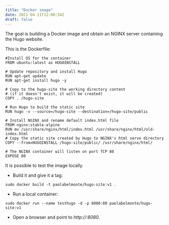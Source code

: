 ```yaml
---
title: "Docker image"
date: 2021-04-11T12:00:54Z
draft: false
---
```

The goal is building a Docker image and obtain an NGINX server containing the Hugo website.

This is the Dockerfile: 

```
#Install OS for the container 
FROM ubuntu:latest as HUGOINSTALL

# Update repository and install Hugo
RUN apt-get update
RUN apt-get install hugo -y

# Copy to the hugo-site the working directory content
# (if it doesn't exist, it will be created)
COPY . /hugo-site

# Run Hugo to build the static site
RUN hugo -v --source=/hugo-site --destination=/hugo-site/public

# Install NGINX and rename default index.html file
FROM nginx:stable-alpine
RUN mv /usr/share/nginx/html/index.html /usr/share/nginx/html/old-index.html
# Copy the static site created by Hugo to NGINX's html serve directory
COPY --from=HUGOINSTALL /hugo-site/public/ /usr/share/nginx/html/

# The NGINX container will listen on port TCP 80
EXPOSE 80

```

It is possible to test the image locally.

- Build it and give it a tag:

```
sudo docker build -t paolabelmonte/hugo-site:v1 .
```

- Run a local container:

```
sudo docker run --name testhugo -d -p 8080:80 paolabelmonte/hugo-site:v1
```

- Open a browser and point to *http://<myhostname>:8080*.
